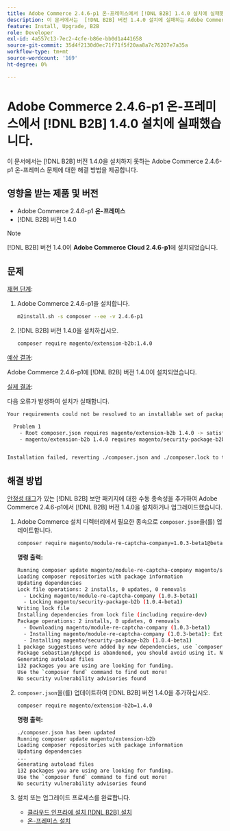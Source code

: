 ```yaml
---
title: Adobe Commerce 2.4.6-p1 온-프레미스에서 [!DNL B2B] 1.4.0 설치에 실패했습니다.
description: 이 문서에서는  [!DNL B2B] 버전 1.4.0 설치에 실패하는 Adobe Commerce 2.4.6-p1 온-프레미스 문제에 대한 해결 방법을 제공합니다.
feature: Install, Upgrade, B2B
role: Developer
exl-id: 4a557c13-7ec2-4cfe-b86e-bb0d1a441658
source-git-commit: 35d4f2130d0ec71f71f5f20aa8a7c76207e7a35a
workflow-type: tm+mt
source-wordcount: '169'
ht-degree: 0%

---
```


# Adobe Commerce 2.4.6-p1 온-프레미스에서 [!DNL B2B] 1.4.0 설치에 실패했습니다.

이 문서에서는 [!DNL B2B] 버전 1.4.0을 설치하지 못하는 Adobe Commerce 2.4.6-p1 온-프레미스 문제에 대한 해결 방법을 제공합니다.

## 영향을 받는 제품 및 버전

* Adobe Commerce 2.4.6-p1 **온-프레미스**
* [!DNL B2B] 버전 1.4.0

>[!NOTE]
>
>[!DNL B2B] 버전 1.4.0이 **Adobe Commerce Cloud 2.4.6-p1**&#x200B;에 설치되었습니다.

## 문제

<u>재현 단계</u>:

1. Adobe Commerce 2.4.6-p1을 설치합니다.

   ```bash
   m2install.sh -s composer --ee -v 2.4.6-p1
   ```

1. [!DNL B2B] 버전 1.4.0을 설치하십시오.

   ```bash
   composer require magento/extension-b2b:1.4.0
   ```

<u>예상 결과</u>:

Adobe Commerce 2.4.6-p1에 [!DNL B2B] 버전 1.4.0이 설치되었습니다.

<u>실제 결과</u>:

다음 오류가 발생하여 설치가 실패합니다.

```bash
Your requirements could not be resolved to an installable set of packages.

  Problem 1
    - Root composer.json requires magento/extension-b2b 1.4.0 -> satisfiable by magento/extension-b2b[1.4.0].
    - magento/extension-b2b 1.4.0 requires magento/security-package-b2b 1.0.4-beta1 -> found magento/security-package-b2b[1.0.4-beta1] but it does not match your minimum-stability.


Installation failed, reverting ./composer.json and ./composer.lock to their original content.
```

## 해결 방법

[안정성 태그](https://getcomposer.org/doc/04-schema.md#package-links)가 있는 [!DNL B2B] 보안 패키지에 대한 수동 종속성을 추가하여 Adobe Commerce 2.4.6-p1에서 [!DNL B2B] 버전 1.4.0을 설치하거나 업그레이드했습니다.

1. Adobe Commerce 설치 디렉터리에서 필요한 종속으로 `composer.json`을(를) 업데이트합니다.

   ```bash
   composer require magento/module-re-captcha-company=1.0.3-beta1@beta magento/security-package-b2b=1.0.4-beta1@beta
   ```

   **명령 출력:**

   ```bash
   Running composer update magento/module-re-captcha-company magento/security-package-b2b
   Loading composer repositories with package information
   Updating dependencies
   Lock file operations: 2 installs, 0 updates, 0 removals
     - Locking magento/module-re-captcha-company (1.0.3-beta1)
     - Locking magento/security-package-b2b (1.0.4-beta1)
   Writing lock file
   Installing dependencies from lock file (including require-dev)
   Package operations: 2 installs, 0 updates, 0 removals
     - Downloading magento/module-re-captcha-company (1.0.3-beta1)
     - Installing magento/module-re-captcha-company (1.0.3-beta1): Extracting archive
     - Installing magento/security-package-b2b (1.0.4-beta1)
   1 package suggestions were added by new dependencies, use `composer suggest` to see details.
   Package sebastian/phpcpd is abandoned, you should avoid using it. No replacement was suggested.
   Generating autoload files
   132 packages you are using are looking for funding.
   Use the `composer fund` command to find out more!
   No security vulnerability advisories found
   ```

1. `composer.json`을(를) 업데이트하여 [!DNL B2B] 버전 1.4.0을 추가하십시오.

   ```bash
   composer require magento/extension-b2b=1.4.0
   ```

   **명령 출력:**

   ```bash
   ./composer.json has been updated
   Running composer update magento/extension-b2b
   Loading composer repositories with package information
   Updating dependencies
   ...
   Generating autoload files
   132 packages you are using are looking for funding.
   Use the `composer fund` command to find out more!
   No security vulnerability advisories found
   ```

1. 설치 또는 업그레이드 프로세스를 완료합니다.

   * [클라우드 인프라에 설치 [!DNL B2B] 설치](https://experienceleague.adobe.com/docs/commerce-cloud-service/user-guide/configure-store/b2b-module.html)
   * [온-프레미스 설치](https://experienceleague.adobe.com/docs/commerce-admin/b2b/install.html)
